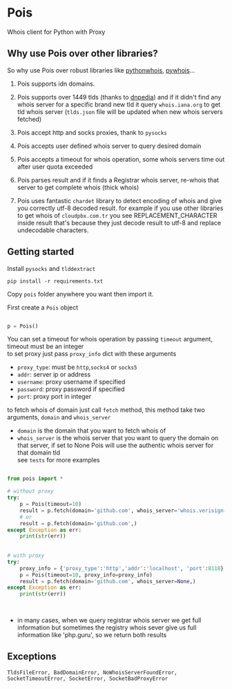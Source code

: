 # Pois
Whois client for Python with Proxy



## Why use Pois over other libraries?


So why use Pois over robust libraries like [pythonwhois](https://github.com/joepie91/python-whois), [pywhois](https://bitbucket.org/richardpenman/pywhois)...

1. Pois supports idn domains.

2. Pois supports over 1449 tlds (thanks to [dnpedia](https://dnpedia.com/tlds/)) and if it didn't find any whois server for a specific brand new tld
 it query `whois.iana.org` to get tld whois server (`tlds.json` file will be updated when new whois servers fetched)

3. Pois accept http and socks proxies, thank to `pysocks`

4. Pois accepts user defined whois server to query desired domain

5. Pois accepts a timeout for whois operation, some whois servers time out after user quota exceeded

6. Pois parses result and if it finds a Registrar whois server, re-whois that server to get complete whois (thick whois)

7. Pois uses fantastic `chardet` library to detect encoding of whois and give you correctly utf-8 decoded result. for example if you use other libraries
to get whois of `cloudpbx.com.tr` you see REPLACEMENT_CHARACTER inside result that's because they just decode result to utf-8 and replace
undecodable characters.


## Getting started

Install `pysocks` and `tlddextract` <br>

```
pip install -r requirements.txt
```

Copy `pois` folder anywhere you want then import it.

First create a `Pois` object


```python

p = Pois()

```

You can set a timeout for whois operation by passing `timeout` argument, timeout must be an integer <br>
to set proxy just pass `proxy_info` dict with these arguments<br>

- `proxy_type`: must be `http`,`socks4` or `socks5`<br>
- `addr`: server ip or address<br>
- `username`: proxy username if specified<br>
- `password`: proxy password if specified<br>
- `port`: proxy port in integer<br>

to fetch whois of  domain just call `fetch` method, this method take two arguments, `domain` and `whois_server`
- `domain` is the domain that you want to fetch whois of<br>
- `whois_server` is the whois server that you want to query the domain on that server, if set to None Pois will use
the authentic whois server for that domain tld<br>
see `tests` for more examples


```python

from pois import *

# without proxy
try:
    p = Pois(timeout=10)
    result = p.fetch(domain='github.com', whois_server='whois.verisign-grs.com')
    # or
    result = p.fetch(domain='github.com',)
except Exception as err:
    print(str(err))
    
    
# with proxy
try:
    proxy_info = {'proxy_type':'http','addr':'localhost', 'port':8118}
    p = Pois(timeout=10, proxy_info=proxy_info)
    result = p.fetch(domain='github.com', whois_server=None,)
except Exception as err:
    print(str(err))
    
    
```

- in many cases, when we query registrar whois server we get full information but sometimes the registry whois sever give us full information like 'php.guru', so we return both results



## Exceptions


```
TldsFileError, BadDomainError, NoWhoisServerFoundError, SocketTimeoutError, SocketError, SocketBadProxyError

```





